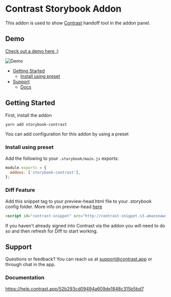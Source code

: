 <h1>Contrast Storybook Addon</h1>

This addon is used to show [Contrast](https://www.contrast.app) handoff tool in the addon panel.

## Demo
[Check out a demo here :)](https://s3.amazonaws.com/demo.contrast.app/index.html?path=/story/demo--basic)

![Demo](http://contrast-prod.s3.amazonaws.com/demo.png)

- [Getting Started](#getting-started)
  - [Install using preset](#install-using-preset)
- [Support](#support)
  - [Docs](#documentation)

## Getting Started

First, install the addon

```sh
yarn add storybook-contrast
```

You can add configuration for this addon by using a preset


### Install using preset

Add the following to your `.storybook/main.js` exports:

```js
module.exports = {
  addons: ['storybook-contrast'],
};
```

### Diff Feature

Add this snippet tag to your preview-head.html file to your .storybook config folder. More info on preview-head [here]( https://storybook.js.org/docs/react/configure/story-rendering#adding-to-head)

```html
<script id="contrast-snippet" src="http://contrast-snippet.s3.amazonaws.com/contrast-snippet.js"></script>
```

If you haven't already signed into Contrast via the addon you will need to do so and then refresh for Diff to start working.

## Support
Questions or feedback? 
You can reach us at support@contrast.app or through chat in the app.

### Documentation
https://help.contrast.app/52b293cd09494a609de1848c315b5bd7
